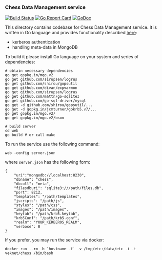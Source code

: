### Chess Data Management service

[![Build Status](https://travis-ci.org/vkuznet/ChessDataManagement.svg?branch=master)](https://travis-ci.org/vkuznet/ChessDataManagement)
[![Go Report Card](https://goreportcard.com/badge/github.com/vkuznet/ChessDataManagement)](https://goreportcard.com/report/github.com/vkuznet/ChessDataManagement)
[![GoDoc](https://godoc.org/github.com/vkuznet/ChessDataManagement?status.svg)](https://godoc.org/github.com/vkuznet/ChessDataManagement)

This directory contains codebase for Chess Data Management service.
It is written in Go language and provides functionality described
[here](../README.md):
- kerberos authentication
- handling meta-data in MongoDB

To build it please install Go language on your system
and series of dependencies:

```
# obtain necessary dependencies
go get gopkg.in/mgo.v2
go get github.com/sirupsen/logrus
go get github.com/shirou/gopsutil
go get github.com/divan/expvarmon
go get github.com/sirupsen/logrus
go get github.com/mattn/go-sqlite3
go get github.com/go-sql-driver/mysql
go get -d github.com/shirou/gopsutil/...
go get -d gopkg.in/jcmturner/gokrb5.v7/...
go get gopkg.in/mgo.v2/
go get gopkg.in/mgo.v2/bson

# build server
cd web
go build # or call make
```

To run the service use the following command:
```
web -config server.json
```
where `server.json` has the following form:
```
{
    "uri":"mongodb://localhost:8230",
    "dbname": "chess",
    "dbcoll": "meta",
    "filesdburi": "sqlite3:///path/files.db",
    "port": 8212,
    "templates": "/path/templates",
    "jscripts": "/path/js",
    "styles": "/path/css",
    "images": "/path/images",
    "keytab": "/path/krb5.keytab",
    "krb5Conf": "/path/krb5.conf",
    "realm": "YOUR_KERBEROS_REALM",
    "verbose": 0
}
```

If you prefer, you may run the service via docker:
```
docker run --rm -h `hostname -f` -v /tmp/etc:/data/etc -i -t veknet/chess /bin/bash
```
